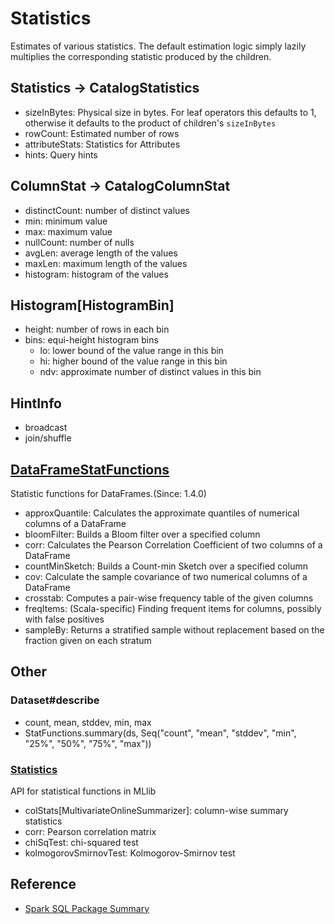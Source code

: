 # Statistics

Estimates of various statistics. The default estimation logic simply lazily multiplies the corresponding statistic produced by the children. 

## Statistics -> CatalogStatistics

- sizeInBytes: Physical size in bytes. For leaf operators this defaults to 1, otherwise it defaults to the product of children's `sizeInBytes`
- rowCount: Estimated number of rows
- attributeStats: Statistics for Attributes
- hints: Query hints

## ColumnStat -> CatalogColumnStat

- distinctCount: number of distinct values
- min: minimum value
- max: maximum value
- nullCount: number of nulls
- avgLen: average length of the values
- maxLen: maximum length of the values
- histogram: histogram of the values

## Histogram[HistogramBin]

- height: number of rows in each bin
- bins: equi-height histogram bins
  - lo: lower bound of the value range in this bin
  - hi: higher bound of the value range in this bin
  - ndv: approximate number of distinct values in this bin

## HintInfo

- broadcast
- join/shuffle

## [DataFrameStatFunctions](https://spark.apache.org/docs/latest/api/java/org/apache/spark/sql/DataFrameStatFunctions.html)

Statistic functions for DataFrames.(Since: 1.4.0)

- approxQuantile: Calculates the approximate quantiles of numerical columns of a DataFrame
- bloomFilter: Builds a Bloom filter over a specified column
- corr: Calculates the Pearson Correlation Coefficient of two columns of a DataFrame
- countMinSketch: Builds a Count-min Sketch over a specified column
- cov: Calculate the sample covariance of two numerical columns of a DataFrame
- crosstab: Computes a pair-wise frequency table of the given columns
- freqItems: (Scala-specific) Finding frequent items for columns, possibly with false positives
- sampleBy: Returns a stratified sample without replacement based on the fraction given on each stratum

## Other 

### Dataset#describe

- count, mean, stddev, min, max
- StatFunctions.summary(ds, Seq("count", "mean", "stddev", "min", "25%", "50%", "75%", "max"))

### [Statistics](https://spark.apache.org/docs/latest/api/java/org/apache/spark/mllib/stat/Statistics.html)

API for statistical functions in MLlib

- colStats[MultivariateOnlineSummarizer]: column-wise summary statistics
- corr: Pearson correlation matrix
- chiSqTest: chi-squared test
- kolmogorovSmirnovTest: Kolmogorov-Smirnov test

## Reference

- [Spark SQL Package Summary](https://spark.apache.org/docs/latest/api/java/org/apache/spark/sql/package-summary.html)